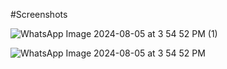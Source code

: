 #Screenshots

![WhatsApp Image 2024-08-05 at 3 54 52 PM (1)](https://github.com/user-attachments/assets/9d56e666-5237-42a0-a376-26db3cc586a5)

![WhatsApp Image 2024-08-05 at 3 54 52 PM](https://github.com/user-attachments/assets/e0b7834e-0af7-4f66-a6ea-37a231c88c28)

